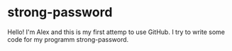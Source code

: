 # strong-password
Hello!
I'm Alex and this is my first attemp to use GitHub.
I try to write some code for my programm strong-password.
